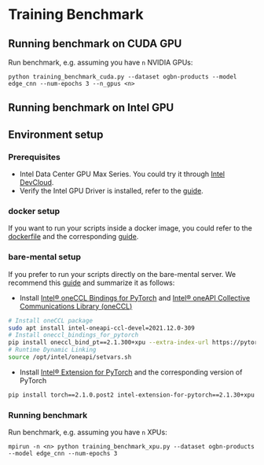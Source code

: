# Training Benchmark

## Running benchmark on CUDA GPU

Run benchmark, e.g. assuming you have `n` NVIDIA GPUs:

```
python training_benchmark_cuda.py --dataset ogbn-products --model edge_cnn --num-epochs 3 --n_gpus <n>
```

## Running benchmark on Intel GPU

## Environment setup

### Prerequisites
- Intel Data Center GPU Max Series. You could try it through [Intel DevCloud](https://www.intel.com/content/www/us/en/developer/tools/devcloud/services.html).
- Verify the Intel GPU Driver is installed, refer to the [guide](https://dgpu-docs.intel.com/driver/installation.html).

### docker setup
If you want to run your scripts inside a docker image, you could refer to the [dockerfile](https://github.com/pyg-team/pytorch_geometric/blob/master/docker/Dockerfile.xpu) and the corresponding [guide](https://github.com/pyg-team/pytorch_geometric/blob/master/docker).

### bare-mental setup
If you prefer to run your scripts directly on the bare-mental server. We recommend this [guide](https://intel.github.io/intel-extension-for-pytorch/xpu/latest/tutorials/features/DDP.html) and summarize it as follows:
- Install [Intel® oneCCL Bindings for PyTorch](https://github.com/intel/torch-ccl) and [Intel® oneAPI Collective Communications Library (oneCCL)](https://www.intel.com/content/www/us/en/developer/tools/oneapi/oneccl.html) 
```bash
# Install oneCCL package
sudo apt install intel-oneapi-ccl-devel=2021.12.0-309
# Install oneccl_bindings_for_pytorch
pip install oneccl_bind_pt==2.1.300+xpu --extra-index-url https://pytorch-extension.intel.com/release-whl/stable/xpu/us/
# Runtime Dynamic Linking
source /opt/intel/oneapi/setvars.sh
```
- Install [Intel® Extension for PyTorch](https://github.com/intel/intel-extension-for-pytorch) and the corresponding version of PyTorch
```bash
pip install torch==2.1.0.post2 intel-extension-for-pytorch==2.1.30+xpu --extra-index-url https://pytorch-extension.intel.com/release-whl/stable/xpu/us/
```

### Running benchmark
Run benchmark, e.g. assuming you have `n` XPUs:

```
mpirun -n <n> python training_benchmark_xpu.py --dataset ogbn-products --model edge_cnn --num-epochs 3
```
